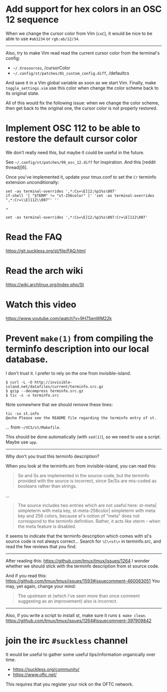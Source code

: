 # Add support for hex colors in an OSC 12 sequence

When we change the cursor color from Vim (`coC`), it would be nice to be able to
use `#ab1234` or `rgb:ab/12/34`.

---

Also, try  to make Vim  read read the current  cursor color from  the terminal's
config:

   - `~/.Xresources`, /cursorColor
   - `~/.config/st/patches/01_custom_config.diff`, /defaultcs

And save it in a Vim global variable as soon as we start Vim.
Finally, make `toggle_settings.vim` use this  color when change the color scheme
back to its original state.

All of this would fix the following issue:
when we change the  color scheme, then get back to the  original one, the cursor
color is not properly restored.

# Implement OSC 112 to be able to restore the default cursor color

We don't really need this, but maybe it could be useful in the future.

See `~/.config/st/patches/99_osc_12.diff` for inspiration.
And this [reddit thread][6].

Once  you've implemented  it, update  your tmux.conf  to set  the `Cr`  terminfo
extension *un*conditionally:

    set -as terminal-overrides ',*:Cs=\E]12;%p1%s\007'
    if-shell '[ "$TERM" != "st-256color" ]' 'set -as terminal-overrides ",*:Cr=\\E]112\\007"' ''

    →

    set -as terminal-overrides ',*:Cs=\E]12;%p1%s\007:Cr=\E]112\007'

#
# Read the FAQ

<https://git.suckless.org/st/file/FAQ.html>

# Read the arch wiki

<https://wiki.archlinux.org/index.php/St>

# Watch this video

<https://www.youtube.com/watch?v=9H75enWM22k>

# Prevent `make(1)` from compiling the terminfo description into our local database.

I don't trust it.
I prefer to rely on the one from invisible-island.

    $ curl -L -O http://invisible-island.net/datafiles/current/terminfo.src.gz
    $ gzip --decompress terminfo.src.gz
    $ tic -s -x terminfo.src

Note somewhere that we should remove these lines:

    tic -sx st.info
    @echo Please see the README file regarding the terminfo entry of st.

... from `~/VCS/st/Makefile`.

This should be done automatically (with `sed(1)`), so we need to use a script.
Maybe use `upp`.

---

Why don't you trust this terminfo description?

When you look at the terminfo.src from invisible-island, you can read this:

   > Se and Ss are implemented in the source-code, but the terminfo
   > provided with the source is incorrect, since Se/Ss are mis-coded
   > as booleans rather than strings.

...

   > The source includes two entries which are not useful here:
   >       st-meta| simpleterm with meta key,
   >       st-meta-256color| simpleterm with meta key and 256 colors,
   > because st's notion of "meta" does not correspond to the terminfo definition.
   > Rather, it acts like xterm - when the meta feature is disabled.

It seems to indicate that the  terminfo description which comes with st's source
code is  not always correct... Search  for `\C\<st\>` in terminfo.src,  and read
the few reviews that you find.

---

After reading this: <https://github.com/tmux/tmux/issues/1264>
I wonder whether we should stick with the terminfo description from st source code.

And if you read this:
<https://github.com/tmux/tmux/issues/1593#issuecomment-460063051>
You may, yet again, change your mind:
   > The upstream st (which I've seen more than once comment suggesting as an improvement) also is incorrect.

---

Also, if you write a script to install st, make sure it runs `$ make clean`.
<https://github.com/tmux/tmux/issues/1264#issuecomment-397909842>

# join the irc `#suckless` channel

It would be useful to gather some useful tips/information organically over time.

- <https://suckless.org/community/>
- <https://www.oftc.net/>

This requires that you register your nick on the OFTC network.
